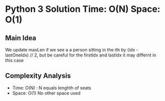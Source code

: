# Python 3 Solution Time: O(N) Space: O(1) 
## Main Idea
We update maxLen if we see a a person sitting in the ith by (idx - lastOneIdx) // 2, but be careful for the firstIdx and lastIdx it may differnt in this case
## Complexity Analysis
* Time: O(N) : N equals lenghth of seats
* Space: O(1) No other space used
